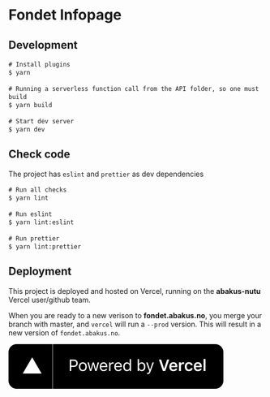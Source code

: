 # Fondet Infopage

## Development

```shell
# Install plugins
$ yarn

# Running a serverless function call from the API folder, so one must build
$ yarn build

# Start dev server
$ yarn dev
```

## Check code

The project has `eslint` and `prettier` as dev dependencies

```shell
# Run all checks
$ yarn lint

# Run eslint
$ yarn lint:eslint

# Run prettier
$ yarn lint:prettier
```

## Deployment

This project is deployed and hosted on Vercel, running on the **abakus-nutu** Vercel user/github team.

When you are ready to a new verison to **fondet.abakus.no**, you merge your branch with master, and `vercel` will run a `--prod` version. This will result in a new version of `fondet.abakus.no`.

[![](./public/powered-by-vercel.svg)](https://vercel.com/?utm_source=team_XD0ckB9pO5pVMJVVqyDd9zDp&utm_campaign=oss)
